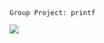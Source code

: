 ```
Group Project: printf
```
![](https://me.me/i/developers-gdb-ide-100s-of-printf-statements-961d4fd21ae94435ae4843311e18e016)
